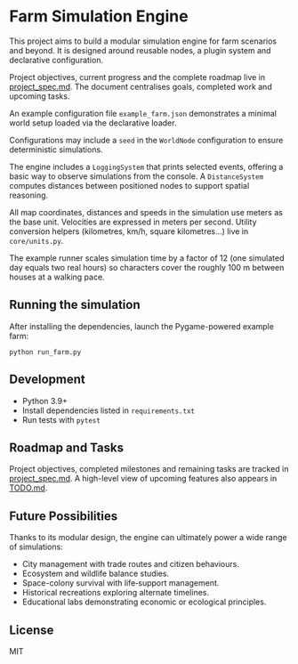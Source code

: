 # Farm Simulation Engine

This project aims to build a modular simulation engine for farm scenarios and beyond. It is designed around reusable nodes, a plugin system and declarative configuration.

Project objectives, current progress and the complete roadmap live in [project_spec.md](project_spec.md). The document centralises goals, completed work and upcoming tasks.

An example configuration file `example_farm.json` demonstrates a minimal world setup loaded via the declarative loader.

Configurations may include a `seed` in the `WorldNode` configuration to ensure
deterministic simulations.

The engine includes a `LoggingSystem` that prints selected events, offering a basic way to observe simulations from the console. A `DistanceSystem` computes distances between positioned nodes to support spatial reasoning.

All map coordinates, distances and speeds in the simulation use meters as the
base unit. Velocities are expressed in meters per second. Utility conversion
helpers (kilometres, km/h, square kilometres…) live in `core/units.py`.

The example runner scales simulation time by a factor of 12 (one simulated day
equals two real hours) so characters cover the roughly 100 m between houses at
a walking pace.

## Running the simulation

After installing the dependencies, launch the Pygame-powered example farm:

```
python run_farm.py
```

## Development

* Python 3.9+
* Install dependencies listed in `requirements.txt`
* Run tests with `pytest`

## Roadmap and Tasks

Project objectives, completed milestones and remaining tasks are tracked in [project_spec.md](project_spec.md). A high-level view of upcoming features also appears in [TODO.md](TODO.md).

## Future Possibilities

Thanks to its modular design, the engine can ultimately power a wide range of simulations:

- City management with trade routes and citizen behaviours.
- Ecosystem and wildlife balance studies.
- Space-colony survival with life‑support management.
- Historical recreations exploring alternate timelines.
- Educational labs demonstrating economic or ecological principles.

## License

MIT
